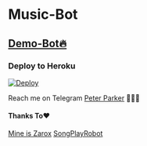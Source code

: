 # Music-Bot

## [Demo-Bot🔥](https://t.me/MusicDownloadv2bot)

### Deploy to Heroku

[![Deploy](https://www.herokucdn.com/deploy/button.svg)](https://heroku.com/deploy?template=https://github.com/Avengers105/Music-Bot/tree/main)


Reach me on Telegram [Peter Parker](https://t.me/Peterparker6) 👨🏻‍💻

#### Thanks To❤️
[Mine is Zarox](https://github.com/MineisZarox)
[SongPlayRobot](https://github.com/TamilBots/SongPlayRoBot)
